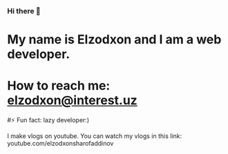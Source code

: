 ### Hi there 👋

# My name is Elzodxon and I am a web developer. 
# How to reach me: elzodxon@interest.uz


#⚡ Fun fact: lazy developer:)

I make vlogs on youtube. You can watch my vlogs in this link: <a> youtube.com/elzodxonsharofaddinov</a>

<!--
**elzodxon/elzodxon** is a ✨ _special_ ✨ repository because its `README.md` (this file) appears on your GitHub profile.

Here are some ideas to get you started:

- 🔭 I’m currently working on ...
- 🌱 I’m currently learning ...
- 👯 I’m looking to collaborate on ...
- 🤔 I’m looking for help with ...
- 💬 Ask me about ...
- 📫 How to reach me: ...
- 😄 Pronouns: ...
- ⚡ Fun fact: ...
-->

